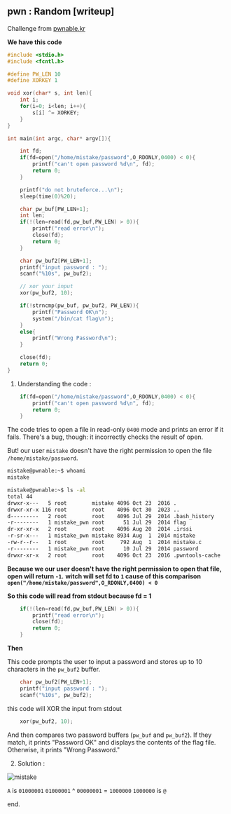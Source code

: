 ## pwn : Random [writeup]

Challenge from [pwnable.kr](https://pwnable.kr/)

**We have this code**
```c
#include <stdio.h>
#include <fcntl.h>

#define PW_LEN 10
#define XORKEY 1

void xor(char* s, int len){
	int i;
	for(i=0; i<len; i++){
		s[i] ^= XORKEY;
	}
}

int main(int argc, char* argv[]){

	int fd;
	if(fd=open("/home/mistake/password",O_RDONLY,0400) < 0){
		printf("can't open password %d\n", fd);
		return 0;
	}

	printf("do not bruteforce...\n");
	sleep(time(0)%20);

	char pw_buf[PW_LEN+1];
	int len;
	if(!(len=read(fd,pw_buf,PW_LEN) > 0)){
		printf("read error\n");
		close(fd);
		return 0;
	}

	char pw_buf2[PW_LEN+1];
	printf("input password : ");
	scanf("%10s", pw_buf2);

	// xor your input
	xor(pw_buf2, 10);

	if(!strncmp(pw_buf, pw_buf2, PW_LEN)){
		printf("Password OK\n");
		system("/bin/cat flag\n");
	}
	else{
		printf("Wrong Password\n");
	}

	close(fd);
	return 0;
}
```

1. Understanding the code :
```c
    if(fd=open("/home/mistake/password",O_RDONLY,0400) < 0){
		printf("can't open password %d\n", fd);
		return 0;
	}
```
The code tries to open a file in read-only `0400` mode and prints an error if it fails. There's a bug, though: it incorrectly checks the result of open.

But! our user `mistake` doesn't have the right permission to open the file `/home/mistake/password`.

```bash
mistake@pwnable:~$ whoami
mistake
```

```bash
mistake@pwnable:~$ ls -al
total 44
drwxr-x---   5 root        mistake 4096 Oct 23  2016 .
drwxr-xr-x 116 root        root    4096 Oct 30  2023 ..
d---------   2 root        root    4096 Jul 29  2014 .bash_history
-r--------   1 mistake_pwn root      51 Jul 29  2014 flag
dr-xr-xr-x   2 root        root    4096 Aug 20  2014 .irssi
-r-sr-x---   1 mistake_pwn mistake 8934 Aug  1  2014 mistake
-rw-r--r--   1 root        root     792 Aug  1  2014 mistake.c
-r--------   1 mistake_pwn root      10 Jul 29  2014 password
drwxr-xr-x   2 root        root    4096 Oct 23  2016 .pwntools-cache
```

**Because we our user doesn't have the right permission to open that file, open will return `-1`.**
**witch will set fd to `1` cause of this comparison `open("/home/mistake/password",O_RDONLY,0400) < 0`**

**So this code will read from stdout because fd = 1**
```c
	if(!(len=read(fd,pw_buf,PW_LEN) > 0)){
		printf("read error\n");
		close(fd);
		return 0;
	}
```

**Then**

This code prompts the user to input a password and stores up to 10 characters in the `pw_buf2` buffer.
```c
	char pw_buf2[PW_LEN+1];
	printf("input password : ");
	scanf("%10s", pw_buf2);
```

this code will XOR the input from stdout
```c
    xor(pw_buf2, 10);
```

And then compares two password buffers (`pw_buf` and `pw_buf2`). If they match, it prints "Password OK" and displays the contents of the flag file. Otherwise, it prints "Wrong Password."

2. Solution :

![mistake](https://i.imgur.com/PLBmYXO.png)

`A` is `01000001`
`01000001` ^ `00000001` = `1000000`
`1000000` is `@`


end.